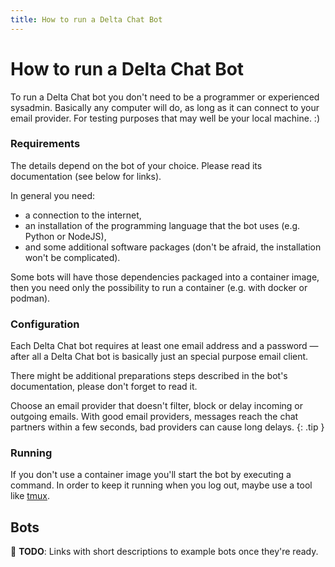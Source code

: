 ```yaml
---
title: How to run a Delta Chat Bot
---
```


# How to run a Delta Chat Bot

To run a Delta Chat bot you don't need to be a programmer or experienced sysadmin.
Basically any computer will do, as long as it can connect to your email provider.
For testing purposes that may well be your local machine. :)


### Requirements
The details depend on the bot of your choice.
Please read its documentation (see below for links).

In general you need:
* a connection to the internet,
* an installation of the programming language that the bot uses (e.g. Python or NodeJS),
* and some additional software packages (don't be afraid, the installation won't be complicated).

Some bots will have those dependencies packaged into a container image, then you need only the possibility to run a container (e.g. with docker or podman).

### Configuration
Each Delta Chat bot requires at least one email address and a password — after all a Delta Chat bot is basically just an special purpose email client.

There might be additional preparations steps described in the bot's documentation, please don't forget to read it.

Choose an email provider that doesn't filter, block or delay incoming or outgoing emails. With good email providers, messages reach the chat partners within a few seconds, bad providers can cause long delays.
{: .tip }

### Running
If you don't use a container image you'll start the bot by executing a command. In order to keep it running when you log out, maybe use a tool like [tmux](https://github.com/tmux/tmux/).

## Bots

🚧 **TODO**: Links with short descriptions to example bots once they're ready.

